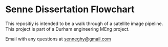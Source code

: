 # Senne Dissertation Flowchart
This repositiy is intended to be a walk through of a satellite image pipeline. This project is part of a Durham engineering MEng project.

Email with any questions at senneghy@gmail.com
